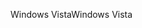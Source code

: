 <span data-ttu-id="7317f-101">Windows Vista</span><span class="sxs-lookup"><span data-stu-id="7317f-101">Windows Vista</span></span>